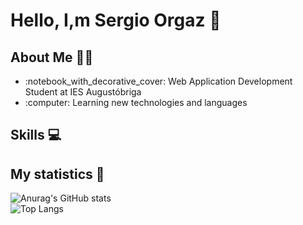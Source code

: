 # Hello, I,m Sergio Orgaz 👋
## About Me :technologist:
<ul>
  <li>:notebook_with_decorative_cover: Web Application Development Student at IES Augustóbriga</li>
  <li>:computer: Learning new technologies and languages</li>
</ul>

## Skills :computer:

## My statistics :medal_sports:
![Anurag's GitHub stats](https://github-readme-stats.vercel.app/api?username=sorgazb&show_icons=true&theme=synthwave)<br>
![Top Langs](https://github-readme-stats.vercel.app/api/top-langs/?username=sorgazb&hide_progress=false&theme=synthwave)
